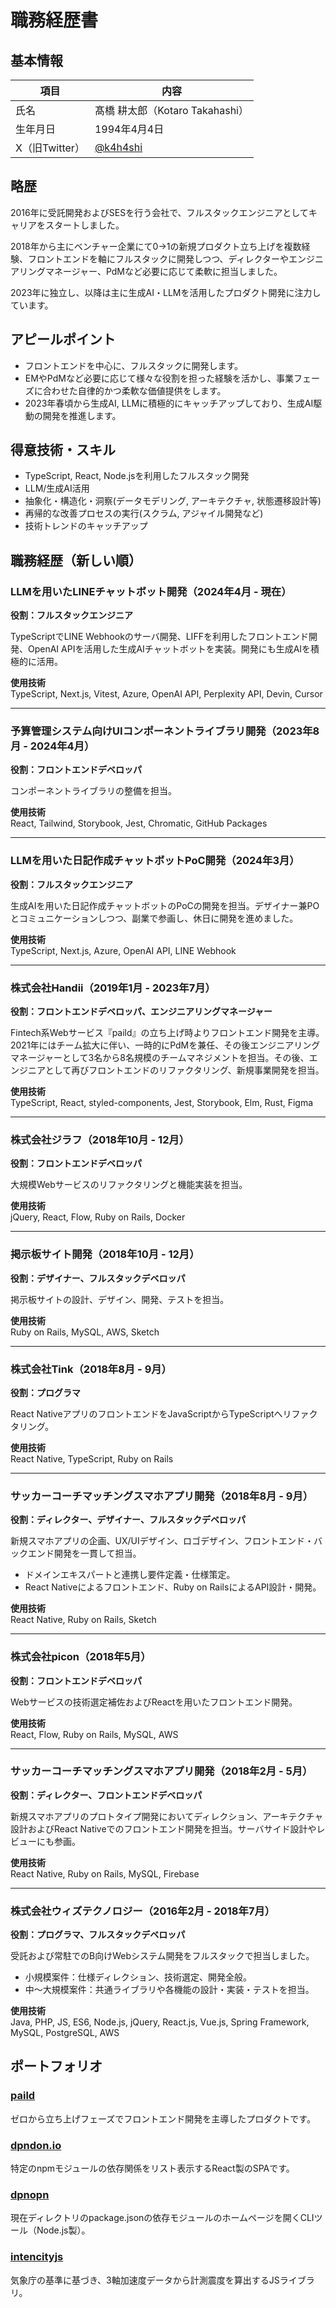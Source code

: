 # 職務経歴書

## 基本情報

| 項目      | 内容                                   |
| -------- | --------------------------------------- |
| 氏名     | 髙橋 耕太郎（Kotaro Takahashi）          |
| 生年月日     | 1994年4月4日          |
| X（旧Twitter）  | [@k4h4shi](https://twitter.com/k4h4shi) |

## 略歴
2016年に受託開発およびSESを行う会社で、フルスタックエンジニアとしてキャリアをスタートしました。

2018年から主にベンチャー企業にて0→1の新規プロダクト立ち上げを複数経験、フロントエンドを軸にフルスタックに開発しつつ、ディレクターやエンジニアリングマネージャー、PdMなど必要に応じて柔軟に担当しました。

2023年に独立し、以降は主に生成AI・LLMを活用したプロダクト開発に注力しています。

## アピールポイント

- フロントエンドを中心に、フルスタックに開発します。
- EMやPdMなど必要に応じて様々な役割を担った経験を活かし、事業フェーズに合わせた自律的かつ柔軟な価値提供をします。
- 2023年春頃から生成AI, LLMに積極的にキャッチアップしており、生成AI駆動の開発を推進します。

## 得意技術・スキル
- TypeScript, React, Node.jsを利用したフルスタック開発
- LLM/生成AI活用
- 抽象化・構造化・洞察(データモデリング, アーキテクチャ, 状態遷移設計等)
- 再帰的な改善プロセスの実行(スクラム, アジャイル開発など)
- 技術トレンドのキャッチアップ

## 職務経歴（新しい順）

### LLMを用いたLINEチャットボット開発（2024年4月 - 現在）

**役割：フルスタックエンジニア**

TypeScriptでLINE Webhookのサーバ開発、LIFFを利用したフロントエンド開発、OpenAI APIを活用した生成AIチャットボットを実装。開発にも生成AIを積極的に活用。

**使用技術**  
TypeScript, Next.js, Vitest, Azure, OpenAI API, Perplexity API, Devin, Cursor

---

### 予算管理システム向けUIコンポーネントライブラリ開発（2023年8月 - 2024年4月）

**役割：フロントエンドデベロッパ**

コンポーネントライブラリの整備を担当。

**使用技術**  
React, Tailwind, Storybook, Jest, Chromatic, GitHub Packages

---

### LLMを用いた日記作成チャットボットPoC開発（2024年3月）

**役割：フルスタックエンジニア**

生成AIを用いた日記作成チャットボットのPoCの開発を担当。デザイナー兼POとコミュニケーションしつつ、副業で参画し、休日に開発を進めました。

**使用技術**  
TypeScript, Next.js, Azure, OpenAI API, LINE Webhook

---

### 株式会社Handii（2019年1月 - 2023年7月）

**役割：フロントエンドデベロッパ、エンジニアリングマネージャー**

Fintech系Webサービス『paild』の立ち上げ時よりフロントエンド開発を主導。2021年にはチーム拡大に伴い、一時的にPdMを兼任、その後エンジニアリングマネージャーとして3名から8名規模のチームマネジメントを担当。その後、エンジニアとして再びフロントエンドのリファクタリング、新規事業開発を担当。

**使用技術**  
TypeScript, React, styled-components, Jest, Storybook, Elm, Rust, Figma

---

### 株式会社ジラフ（2018年10月 - 12月）

**役割：フロントエンドデベロッパ**

大規模Webサービスのリファクタリングと機能実装を担当。

**使用技術**  
jQuery, React, Flow, Ruby on Rails, Docker

---

### 掲示板サイト開発（2018年10月 - 12月）

**役割：デザイナー、フルスタックデベロッパ**

掲示板サイトの設計、デザイン、開発、テストを担当。

**使用技術**  
Ruby on Rails, MySQL, AWS, Sketch

---

### 株式会社Tink（2018年8月 - 9月）

**役割：プログラマ**

React NativeアプリのフロントエンドをJavaScriptからTypeScriptへリファクタリング。

**使用技術**  
React Native, TypeScript, Ruby on Rails

---

### サッカーコーチマッチングスマホアプリ開発（2018年8月 - 9月）

**役割：ディレクター、デザイナー、フルスタックデベロッパ**

新規スマホアプリの企画、UX/UIデザイン、ロゴデザイン、フロントエンド・バックエンド開発を一貫して担当。
- ドメインエキスパートと連携し要件定義・仕様策定。
- React Nativeによるフロントエンド、Ruby on RailsによるAPI設計・開発。

**使用技術**  
React Native, Ruby on Rails, Sketch

---

### 株式会社picon（2018年5月）

**役割：フロントエンドデベロッパ**

Webサービスの技術選定補佐およびReactを用いたフロントエンド開発。

**使用技術**  
React, Flow, Ruby on Rails, MySQL, AWS

---

### サッカーコーチマッチングスマホアプリ開発（2018年2月 - 5月）

**役割：ディレクター、フロントエンドデベロッパ**

新規スマホアプリのプロトタイプ開発においてディレクション、アーキテクチャ設計およびReact Nativeでのフロントエンド開発を担当。サーバサイド設計やレビューにも参画。

**使用技術**  
React Native, Ruby on Rails, MySQL, Firebase

---

### 株式会社ウィズテクノロジー（2016年2月 - 2018年7月）

**役割：プログラマ、フルスタックデベロッパ**

受託および常駐でのB向けWebシステム開発をフルスタックで担当しました。
- 小規模案件：仕様ディレクション、技術選定、開発全般。
- 中～大規模案件：共通ライブラリや各機能の設計・実装・テストを担当。

**使用技術**  
Java, PHP, JS, ES6, Node.js, jQuery, React.js, Vue.js, Spring Framework, MySQL, PostgreSQL, AWS

## ポートフォリオ

### [paild](https://www.paild.io/)
ゼロから立ち上げフェーズでフロントエンド開発を主導したプロダクトです。

### [dpndon.io](https://k4h4shi.github.io/dpndon.io/)
特定のnpmモジュールの依存関係をリスト表示するReact製のSPAです。

### [dpnopn](https://www.npmjs.com/package/dpnopn)
現在ディレクトリのpackage.jsonの依存モジュールのホームページを開くCLIツール（Node.js製）。

### [intencityjs](https://www.npmjs.com/package/intensityjs)
気象庁の基準に基づき、3軸加速度データから計測震度を算出するJSライブラリ。
